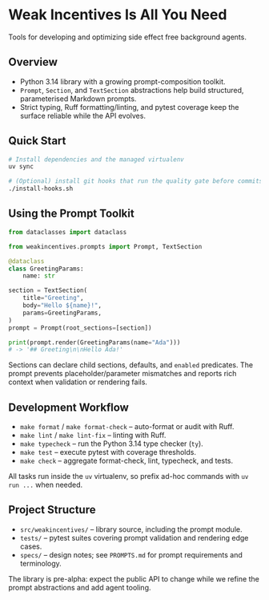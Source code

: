 # Weak Incentives Is All You Need

Tools for developing and optimizing side effect free background agents.

## Overview
- Python 3.14 library with a growing prompt-composition toolkit.
- `Prompt`, `Section`, and `TextSection` abstractions help build structured, parameterised Markdown prompts.
- Strict typing, Ruff formatting/linting, and pytest coverage keep the surface reliable while the API evolves.

## Quick Start
```bash
# Install dependencies and the managed virtualenv
uv sync

# (Optional) install git hooks that run the quality gate before commits
./install-hooks.sh
```

## Using the Prompt Toolkit
```python
from dataclasses import dataclass

from weakincentives.prompts import Prompt, TextSection

@dataclass
class GreetingParams:
    name: str

section = TextSection(
    title="Greeting",
    body="Hello ${name}!",
    params=GreetingParams,
)
prompt = Prompt(root_sections=[section])

print(prompt.render(GreetingParams(name="Ada")))
# -> '## Greeting\n\nHello Ada!'
```

Sections can declare child sections, defaults, and `enabled` predicates. The prompt prevents placeholder/parameter mismatches and reports rich context when validation or rendering fails.

## Development Workflow
- `make format` / `make format-check` – auto-format or audit with Ruff.
- `make lint` / `make lint-fix` – linting with Ruff.
- `make typecheck` – run the Python 3.14 type checker (`ty`).
- `make test` – execute pytest with coverage thresholds.
- `make check` – aggregate format-check, lint, typecheck, and tests.

All tasks run inside the `uv` virtualenv, so prefix ad-hoc commands with `uv run ...` when needed.

## Project Structure
- `src/weakincentives/` – library source, including the prompt module.
- `tests/` – pytest suites covering prompt validation and rendering edge cases.
- `specs/` – design notes; see `PROMPTS.md` for prompt requirements and terminology.

The library is pre-alpha: expect the public API to change while we refine the prompt abstractions and add agent tooling.
